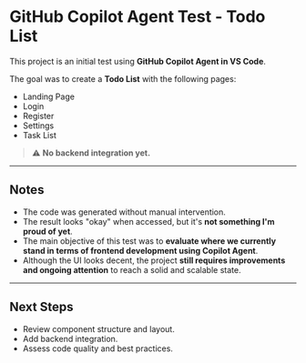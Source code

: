 # GitHub Copilot Agent Test - Todo List

This project is an initial test using **GitHub Copilot Agent in VS Code**.

The goal was to create a **Todo List** with the following pages:
- Landing Page
- Login
- Register
- Settings
- Task List

> ⚠️ **No backend integration yet.**

---

## Notes

- The code was generated without manual intervention.
- The result looks "okay" when accessed, but it's **not something I'm proud of yet**.
- The main objective of this test was to **evaluate where we currently stand in terms of frontend development using Copilot Agent**.
- Although the UI looks decent, the project **still requires improvements and ongoing attention** to reach a solid and scalable state.

---

## Next Steps

- Review component structure and layout.
- Add backend integration.
- Assess code quality and best practices.

